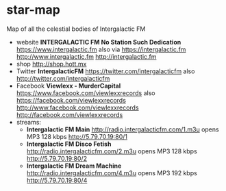 # star-map
Map of all the celestial bodies of Intergalactic FM

* website **INTERGALACTIC FM No Station Such Dedication** https://www.intergalactic.fm also via https://intergalactic.fm http://www.intergalactic.fm http://intergalactic.fm
* shop http://shop.hott.mx 
* Twitter **IntergalacticFM** https://twitter.com/intergalacticfm also http://twitter.com/intergalacticfm
* Facebook **Viewlexx - MurderCapital** https://www.facebook.com/viewlexxrecords also https://facebook.com/viewlexxrecords http://www.facebook.com/viewlexxrecords http://facebook.com/viewlexxrecords
* streams:
  * **Intergalactic FM Main** http://radio.intergalacticfm.com/1.m3u opens MP3 128 kbps http://5.79.70.19:80/1
  * **Intergalactic FM Disco Fetish** http://radio.intergalacticfm.com/2.m3u opens MP3 128 kbps http://5.79.70.19:80/2
  * **Intergalactic FM Dream Machine** http://radio.intergalacticfm.com/4.m3u opens MP3 192 kbps http://5.79.70.19:80/4

